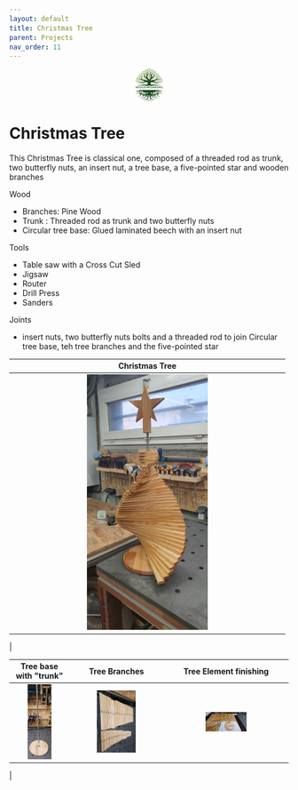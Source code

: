 ```yaml
---
layout: default
title: Christmas Tree
parent: Projects
nav_order: 11
---
```

<center>
<img src="../media/Lignarius.png" width="10%" height="10%" align="middle"/>
</center>

# Christmas Tree

This Christmas Tree is classical one, composed of a threaded rod as trunk, two butterfly nuts, an insert nut, a tree base, a five-pointed star and wooden branches

Wood
* Branches: Pine Wood
* Trunk : Threaded rod as trunk and two butterfly nuts
* Circular tree base: Glued laminated beech with an insert nut


Tools
* Table saw with a Cross Cut Sled  
* Jigsaw
* Router
* Drill Press
* Sanders


Joints
* insert nuts, two butterfly nuts bolts and a threaded rod to join Circular tree base, teh tree branches and the five-pointed star


|                                                             Christmas Tree                                                             |
|:--------------------------------------------------------------------------------------------------------------------------------------:|
| [<img alt="image" height="45%" src="/media/Christmas_Tree_with_Star.jpg" width="45%"/>](https://garlatti.github.io/media/Christmas_Tree_with_Star.jpg.jpg) | 
|      



|                                                            Tree base with "trunk"                                                             |                                                          Tree Branches                                                           |                                                                Tree Element finishing                                                                |
|:---------------------------------------------------------------------------------------------------------------------------------------------:|:--------------------------------------------------------------------------------------------------------------------------------:|:----------------------------------------------------------------------------------------------------------------------------------------------------:|
| [<img alt="image" height="45%" src="/media/Tree_Base_and_Trunk.jpg" width="45%"/>](https://garlatti.github.io/media/Tree_Base_and_Trunk.jpg) | [<img alt="image" height="45%" src="/media/Tree_Branches.jpg" width="45%"/>](https://garlatti.github.io/media/Tree_Branches.jpg) | [<img alt="image" height="35%" src="/media/Tree_elements_finishing.jpg" width="35%"/>](https://garlatti.github.io/media/Tree_elements_finishing.jpg) |
|    